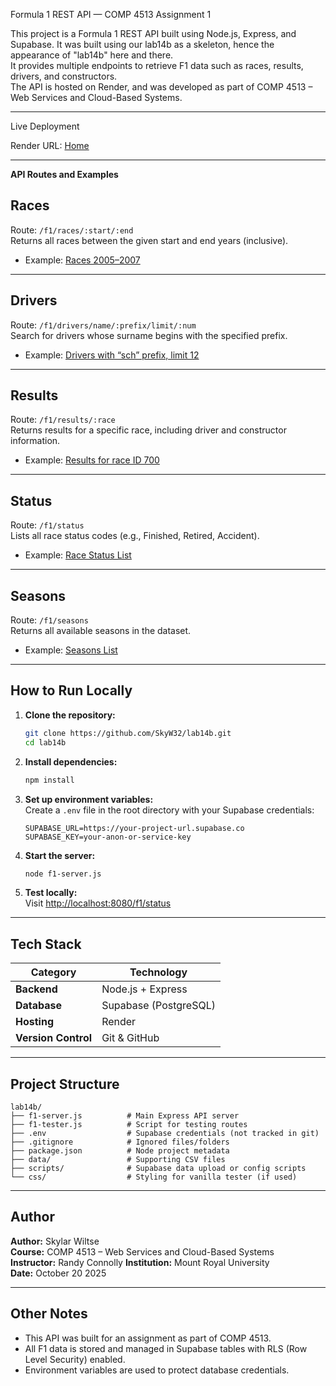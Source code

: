 Formula 1 REST API — COMP 4513 Assignment 1

This project is a Formula 1 REST API built using Node.js, Express, and Supabase. It was built using our lab14b as a skeleton, hence the appearance of "lab14b" here and there.  
It provides multiple endpoints to retrieve F1 data such as races, results, drivers, and constructors.  
The API is hosted on Render, and was developed as part of COMP 4513 – Web Services and Cloud-Based Systems.

---

Live Deployment

Render URL: [Home](https://four513assignment1-iqjw.onrender.com)

--- 

**API Routes and Examples**

## Races
Route: `/f1/races/:start/:end`  
Returns all races between the given start and end years (inclusive).

- Example: [Races 2005–2007](https://four513assignment1-iqjw.onrender.com/api/races/2005/2007)

---

## Drivers
Route: `/f1/drivers/name/:prefix/limit/:num`  
Search for drivers whose surname begins with the specified prefix.

- Example: [Drivers with “sch” prefix, limit 12](https://four513assignment1-iqjw.onrender.com/api/drivers/name/sch/limit/12)

---

## Results
Route: `/f1/results/:race`  
Returns results for a specific race, including driver and constructor information.

- Example: [Results for race ID 700](https://four513assignment1-iqjw.onrender.com/api/results/700)

---

## Status
Route: `/f1/status`  
Lists all race status codes (e.g., Finished, Retired, Accident).

- Example: [Race Status List](https://four513assignment1-iqjw.onrender.com/api/status)

---

## Seasons
Route: `/f1/seasons`  
Returns all available seasons in the dataset.

- Example: [Seasons List](https://four513assignment1-iqjw.onrender.com/api/seasons)

---

## How to Run Locally

1. **Clone the repository:**
   ```bash
   git clone https://github.com/SkyW32/lab14b.git
   cd lab14b
   ```

2. **Install dependencies:**
   ```bash
   npm install
   ```

3. **Set up environment variables:**  
   Create a `.env` file in the root directory with your Supabase credentials:
   ```
   SUPABASE_URL=https://your-project-url.supabase.co
   SUPABASE_KEY=your-anon-or-service-key
   ```

4. **Start the server:**
   ```bash
   node f1-server.js
   ```

5. **Test locally:**  
   Visit [http://localhost:8080/f1/status](http://localhost:8080/api/status)

---

## Tech Stack

| Category | Technology |
|-----------|-------------|
| **Backend** | Node.js + Express |
| **Database** | Supabase (PostgreSQL) |
| **Hosting** | Render |
| **Version Control** | Git & GitHub |

---

## Project Structure

```
lab14b/
├── f1-server.js          # Main Express API server
├── f1-tester.js          # Script for testing routes
├── .env                  # Supabase credentials (not tracked in git)
├── .gitignore            # Ignored files/folders
├── package.json          # Node project metadata
├── data/                 # Supporting CSV files
├── scripts/              # Supabase data upload or config scripts
└── css/                  # Styling for vanilla tester (if used)
```

---

## Author

**Author:** Skylar Wiltse  
**Course:** COMP 4513 – Web Services and Cloud-Based Systems  
**Instructor:** Randy Connolly
**Institution:** Mount Royal University  
**Date:** October 20 2025

---

## Other Notes

- This API was built for an assignment as part of COMP 4513.  
- All F1 data is stored and managed in Supabase tables with RLS (Row Level Security) enabled.  
- Environment variables are used to protect database credentials.
